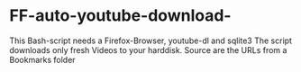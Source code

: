 # FF-auto-youtube-download-
This Bash-script needs a Firefox-Browser, youtube-dl and sqlite3 
The script downloads only fresh Videos to your harddisk.
Source are the URLs from a Bookmarks folder
